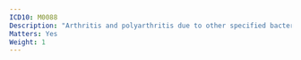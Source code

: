 ```yaml
---
ICD10: M0088
Description: "Arthritis and polyarthritis due to other specified bacterial agents: Other"
Matters: Yes
Weight: 1
---
```

